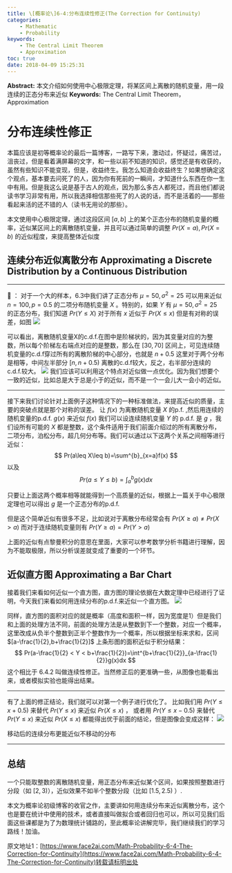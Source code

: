 ```yaml
---
title: \[概率论\]6-4:分布连续性修正(The Correction for Continuity)
categories:
    - Mathematic
    - Probability
keywords:
    - The Central Limit Theorem
    - Approximation
toc: true
date: 2018-04-09 15:25:31
---
```


**Abstract:** 本文介绍如何使用中心极限定理，将某区间上离散的随机变量，用一段连续的正态分布来近似
**Keywords:** The Central Limit Theorem，Approximation

<!--more-->
# 分布连续性修正
本篇应该是初等概率论的最后一篇博客，一路写下来，激动过，怀疑过，痛苦过，沮丧过，但是看着满屏幕的文字，和一些以前不知道的知识，感觉还是有收获的，虽然有些知识不能变现，但是，收益终生。我怎么知道会收益终生？如果想确定这个观点，基本要去问死了的人，因为你有死前的一瞬间，才知道什么东西在你一生中有用。但是我这么说是基于古人的观点，因为那么多古人都死过，而且他们都说读书学习非常有用，所以我选择相信那些死了的人说的话，而不是活着的——那些看起来活的还不错的人（读书无用论的那些）。

本文使用中心极限定理，通过这段区间 $[a,b]$ 上的某个正态分布的随机变量的概率，近似某区间上的离散随机变量，并且可以通过简单的调整 $Pr(X=a),Pr(X=b)$ 的近似程度，来提高整体近似度
## 连续分布近似离散分布 Approximating a Discrete Distribution by a Continuous Distribution

------------------------
🌰 ：
对于一个大的样本，6.3中我们讲了正态分布 $\mu=50,\sigma^2=25$ 可以用来近似 $n=100,p=0.5$ 的二项分布随机变量 $X$ 。特别的，如果 $Y$ 有 $\mu=50,\sigma^2=25$ 的正态分布，我们知道 $Pr(Y\leq X)$ 对于所有 $x$ 近似于 $Pr(X\leq x)$ 但是有对称的误差，如图
![](https://tony4ai-1251394096.cos.ap-hongkong.myqcloud.com/blog_images/Math-Probability-6-4-The-Correction-for-Continuity/6_4.png)

可以看出，离散随机变量X的c.d.f.在图中是阶梯状的，因为其变量对应的为整数，所以每个阶梯左右端点对应的是整数，那么在 $[30,70]$ 区间上，可见连续随机变量的c.d.f穿过所有的离散阶梯的中心部分，也就是 $n+0.5$ 这里对于两个分布是相等，中间左半部分 $[n,n+0.5)$ 离散的c.d.f较大，反之，右半部分连续的c.d.f.较大。
![](https://tony4ai-1251394096.cos.ap-hongkong.myqcloud.com/blog_images/Math-Probability-6-4-The-Correction-for-Continuity/6_4_1.png)
我们应该可以利用这个特点对近似做一点优化。因为我们想要个一致的近似，比如总是大于总是小于的近似，而不是一个一会儿大一会小的近似。

------------------------

接下来我们讨论针对上面例子这种情况下的一种标准做法，来提高近似的质量，主要的突破点就是那个对称的误差。
让 $f(x)$ 为离散随机变量 $X$ 的p.f. ,然后用连续的随机变量的p.d.f. $g(x)$ 来近似 $f(x)$ 我们可以设连续随机变量 $Y$ 的 p.d.f. 是 $g$ ，我们设所有可能的 $X$ 都是整数，这个条件适用于我们前面介绍过的所有离散分布，二项分布，泊松分布，超几何分布等。我们可以通过以下这两个关系之间相等进行近似：
$$
Pr(a\leq X\leq b)=\sum^{b}_{x=a}f(x)
$$
以及
$$
Pr(a\leq Y\leq b)=\int^{b}_{a}g(x)dx\tag{6.4.2}
$$

只要让上面这两个概率相等就能得到一个高质量的近似，根据上一篇关于中心极限定理也可以得出 $g$ 是一个正态分布的p.d.f.

但是这个简单近似有很多不足，比如说对于离散分布经常会有 $Pr(X\geq a)\neq Pr(X>a)$ 而对于连续随机变量则有 $Pr(Y\geq a) = Pr(Y>a)$

上面的近似有点黎曼积分的意思在里面，大家可以参考数学分析书籍进行理解，因为不能取极限，所以分析误差就变成了重要的一个环节。
## 近似直方图 Approximating a Bar Chart
接着我们来看如何近似一个直方图，直方图的理论依据在大数定理中已经进行了证明，今天我们来看如何用连续分布的p.d.f.来近似一个直方图。
![](https://tony4ai-1251394096.cos.ap-hongkong.myqcloud.com/blog_images/Math-Probability-6-4-The-Correction-for-Continuity/6_5.png)

同样，直方图的面积对应的就是概率（高度和面积一样，因为宽度是1）但是我们和上面的处理方法不同，前面的处理方法是从整数到下一个整数，对应一个概率，这里改成从负半个整数到正半个整数作为一个概率，所以根据坐标来求和，区间 $[a-\frac{1}{2},b+\frac{1}{2}]$ 上条形图的面积近似于积分结果：
$$
Pr(a-\frac{1}{2} < Y < b+\frac{1}{2})=\int^{b+\frac{1}{2}}_{a-\frac{1}{2}}g(x)dx
$$
这个相比于 6.4.2 叫做连续性修正。当然修正后的更准确一些，从图像也能看出来，或者模拟实验也能得出结果。

----------------
有了上面的修正结论，我们就可以对第一个例子进行优化了。
比如我们用 $Pr(Y\leq x+0.5)$ 来替代 $Pr(Y\leq x)$ 来近似 $Pr(X\leq x)$ ，
或者用 $Pr(Y\leq x-0.5)$ 来替代 $Pr(Y\leq x)$ 来近似 $Pr(X\leq x)$ 都能得出优于前面的结论，但是图像会变成这样：
![](https://tony4ai-1251394096.cos.ap-hongkong.myqcloud.com/blog_images/Math-Probability-6-4-The-Correction-for-Continuity/6_6.png)

移动后的连续分布更能近似不移动的分布

----------------

## 总结

一个只能取整数的离散随机变量，用正态分布来近似某个区间，如果按照整数进行分段（如 $[2,3)$），近似效果不如半个整数分段（比如 $[1.5,2.5)$ ）.

本文为概率论初级博客的收官之作，主要讲如何用连续分布来近似离散分布，这个也是要在统计中使用的技术，或者直接叫做拟合或者回归也可以，所以可见我们后面这些课都是为了为数理统计铺路的，至此概率论讲解完毕，我们继续我们的学习路线！加油。





原文地址1：[https://www.face2ai.com/Math-Probability-6-4-The-Correction-for-Continuity](https://www.face2ai.com/Math-Probability-6-4-The-Correction-for-Continuity)转载请标明出处
